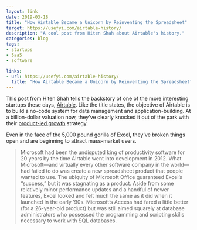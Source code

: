 ```yaml
---
layout: link
date: 2019-03-18
title: "How Airtable Became a Unicorn by Reinventing the Spreadsheet"
target: https://usefyi.com/airtable-history/
description: "A cool post from Hiten Shah about Airtable's history."
categories: blog
tags:
- startups
- SaaS
- software

links:
- url: https://usefyi.com/airtable-history/
  title: "How Airtable Became a Unicorn by Reinventing the Spreadsheet"
---
```


This post from Hiten Shah tells the backstory of one of the more interesting startups these days, [Airtable](https://airtable.com/ "Airtable"). Like the title states, the objective of Airtable is to build a no-code system for data management and application-building. At a billion-dollar valuation now, they've clearly knocked it out of the park with their [product-led growth](https://openviewpartners.com/product-led-growth/ "Product-led growth") strategy.

Even in the face of the 5,000 pound gorilla of Excel, they've broken things open and are beginning to attract mass-market users.

> Microsoft had been the undisputed king of productivity software for 20 years by the time Airtable went into development in 2012. What Microsoft––and virtually every other software company in the world––had failed to do was create a new spreadsheet product that people wanted to use. The ubiquity of Microsoft Office guaranteed Excel’s “success,” but it was stagnating as a product. Aside from some relatively minor performance updates and a handful of newer features, Excel looked and felt much the same as it did when it launched in the early ’90s. Microsoft’s Access had fared a little better (for a 26-year-old product) but was still aimed squarely at database administrators who possessed the programming and scripting skills necessary to work with SQL databases.
